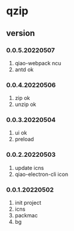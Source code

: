 # qzip

## version
### 0.0.5.20220507
1. qiao-webpack ncu
2. antd ok

### 0.0.4.20220506
1. zip ok
2. unzip ok

### 0.0.3.20220504
1. ui ok
2. preload

### 0.0.2.20220503
1. update icns
2. qiao-electron-cli icon

### 0.0.1.20220502
1. init project
2. icns
3. packmac
4. bg
